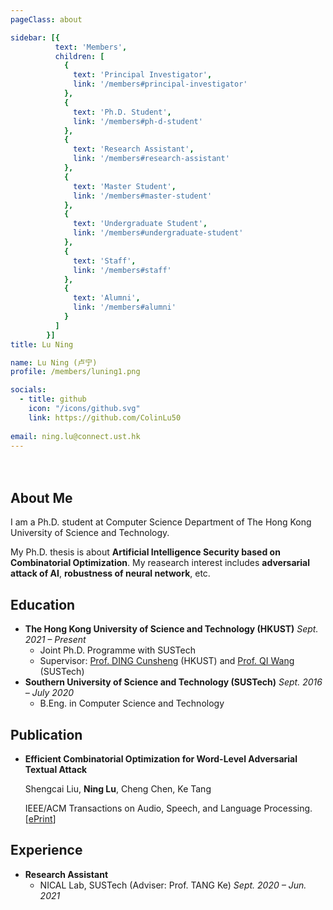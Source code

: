 ```yaml
---
pageClass: about

sidebar: [{
          text: 'Members',
          children: [
            {
              text: 'Principal Investigator',
              link: '/members#principal-investigator'
            },
            {
              text: 'Ph.D. Student',
              link: '/members#ph-d-student'
            },
            {
              text: 'Research Assistant',
              link: '/members#research-assistant'
            },
            {
              text: 'Master Student',
              link: '/members#master-student'
            },
            {
              text: 'Undergraduate Student',
              link: '/members#undergraduate-student'
            },
            {
              text: 'Staff',
              link: '/members#staff'
            },
            {
              text: 'Alumni',
              link: '/members#alumni'
            }
          ]
        }]
title: Lu Ning

name: Lu Ning (卢宁)
profile: /members/luning1.png

socials:
  - title: github
    icon: "/icons/github.svg"
    link: https://github.com/ColinLu50
    
email: ning.lu@connect.ust.hk
---
```

<div style="padding: 2%"></div>
<ProfileSection :frontmatter="$page.frontmatter" />

## About Me

I am a Ph.D. student at Computer Science Department of The Hong Kong University of Science and Technology. 

My Ph.D. thesis is about **Artificial Intelligence Security based on Combinatorial Optimization**. My reasearch interest includes **adversarial attack of AI**, **robustness of neural network**, etc. 

## Education

- **The Hong Kong University of Science and Technology (HKUST)** *Sept. 2021 – Present* 
  - Joint Ph.D. Programme with SUSTech
  - Supervisor: [Prof. DING Cunsheng](https://seng.hkust.edu.hk/about/people/faculty/cunsheng-ding) (HKUST) and [Prof. QI Wang](http://cse.sustech.edu.cn/faculty/~wangqi/) (SUSTech)
- **Southern University of Science and Technology (SUSTech)** *Sept. 2016 – July 2020*
  - B.Eng. in Computer Science and Technology 

## Publication

- **Efficient Combinatorial Optimization for Word-Level Adversarial Textual Attack**
  
    Shengcai Liu, **Ning Lu**, Cheng Chen, Ke Tang
    
    IEEE/ACM Transactions on Audio, Speech, and Language Processing. [[ePrint](https://arxiv.org/pdf/2109.02229.pdf)]





## Experience
- **Research Assistant**
  - NICAL Lab, SUSTech (Adviser: Prof. TANG Ke) *Sept. 2020 – Jun. 2021*


<!-- Custom style for this page -->

<style lang="stylus">

.theme-container.about .page
  font-size 14px
  font-family "lucida grande", "lucida sans unicode", lucida, "Helvetica Neue", Helvetica, Arial, sans-serif;
  p
    margin 0 0 0.5rem
  p, ul, ol
    line-height normal
  a
    font-weight normal
  .theme-default-content:not(.custom) > h2
    margin-bottom 0.5rem
  .theme-default-content:not(.custom) > h2:first-child + p
    margin-top 0.5rem
  .theme-default-content:not(.custom) > h3
    padding-top 4rem

  /* Override */
  .md-card
    margin-top 0.5em
    .card-image
      padding 0.2rem
      img
        max-width 120px
        max-height 120px
    .card-content p
      -webkit-margin-after 0.2em

@media (max-width: 419px)
  .theme-container.about .page
    p, ul, ol
      line-height 1.5

    .md-card
      .card-image
        img 
          width 100%
          max-width 400px

</style>
